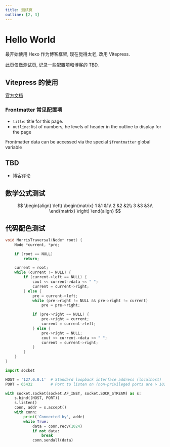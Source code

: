 ```yaml
---
title: 测试页
outline: [2, 3]
---
```


# Hello World

最开始使用 Hexo 作为博客框架, 现在觉得太老, 改用 Vitepress.

此页仅做测试页, 记录一些配置项和博客的 TBD.

## Vitepress 的使用

[官方文档](https://vitepress.dev/guide/getting-started)

### Frontmatter 常见配置项

- `title`: title for this page.
- `outline`: list of numbers, he levels of header in the outline to display for the page

Frontmatter data can be accessed via the special `$frontmatter` global variable

## TBD

- 博客评论

## 数学公式测试

$$
\begin{align}
\left(
\begin{matrix}
1 &1 &1\\
2 &2 &2\\
3 &3 &3\\
\end{matrix}
\right)
\end{align}
$$

## 代码配色测试

```cpp
void MorrisTraversal(Node* root) {
    Node *current, *pre;

    if (root == NULL)
        return;

    current = root;
    while (current != NULL) {
        if (current->left == NULL) {
            cout << current->data << " ";
            current = current->right;
        } else {
            pre = current->left;
            while (pre->right != NULL && pre->right != current)
                pre = pre->right;

            if (pre->right == NULL) {
                pre->right = current;
                current = current->left;
            } else {
                pre->right = NULL;
                cout << current->data << " ";
                current = current->right;
            }
        }
    }
}
```

```python
import socket

HOST = '127.0.0.1'  # Standard loopback interface address (localhost)
PORT = 65432        # Port to listen on (non-privileged ports are > 1023)

with socket.socket(socket.AF_INET, socket.SOCK_STREAM) as s:
    s.bind((HOST, PORT))
    s.listen()
    conn, addr = s.accept()
    with conn:
        print('Connected by', addr)
        while True:
            data = conn.recv(1024)
            if not data:
                break
            conn.sendall(data)
```
